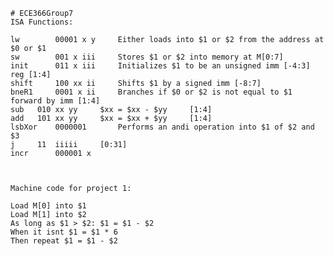 	# ECE366Group7
	ISA Functions:

	lw        00001 x y		Either loads into $1 or $2 from the address at $0 or $1
	sw        001 x iii  	Stores $1 or $2 into memory at M[0:7]
	init      011 x iii		Initializes $1 to be an unsigned imm [-4:3]		reg [1:4]
	shift 	  100 xx ii    	Shifts $1 by a signed imm [-8:7]
	bneR1     0001 x ii    	Branches if $0 or $2 is not equal to $1 forward by imm [1:4]
	sub	  010 xx yy 	$xx = $xx - $yy		[1:4]
	add	  101 xx yy		$xx = $xx + $yy		[1:4]
	lsbXor	  0000001     	Performs an andi operation into $1 of $2 and $3
	j	  11  iiiii		[0:31]													incr	  000001 x	
	


	Machine code for project 1:

	Load M[0] into $1
	Load M[1] into $2
	As long as $1 > $2: $1 = $1 - $2
	When it isnt $1 = $1 * 6
	Then repeat $1 = $1 - $2
